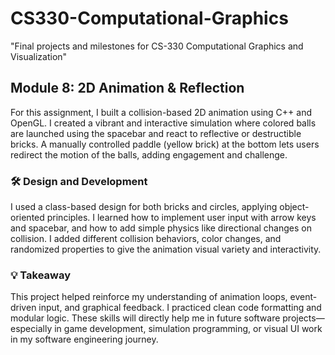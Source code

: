 # CS330-Computational-Graphics
"Final projects and milestones for CS-330 Computational Graphics and Visualization"
## Module 8: 2D Animation & Reflection

For this assignment, I built a collision-based 2D animation using C++ and OpenGL. I created a vibrant and interactive simulation where colored balls are launched using the spacebar and react to reflective or destructible bricks. A manually controlled paddle (yellow brick) at the bottom lets users redirect the motion of the balls, adding engagement and challenge.

### 🛠️ Design and Development
I used a class-based design for both bricks and circles, applying object-oriented principles. I learned how to implement user input with arrow keys and spacebar, and how to add simple physics like directional changes on collision. I added different collision behaviors, color changes, and randomized properties to give the animation visual variety and interactivity.

### 💡 Takeaway
This project helped reinforce my understanding of animation loops, event-driven input, and graphical feedback. I practiced clean code formatting and modular logic. These skills will directly help me in future software projects—especially in game development, simulation programming, or visual UI work in my software engineering journey.

